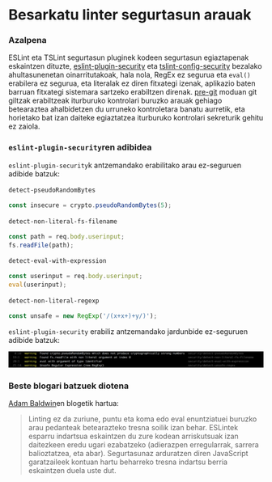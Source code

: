 # Besarkatu linter segurtasun arauak

### Azalpena

ESLint eta TSLint segurtasun pluginek kodeen segurtasun egiaztapenak eskaintzen dituzte, [eslint-plugin-security](https://github.com/nodesecurity/eslint-plugin-security) eta [tslint-config-security](https://www.npmjs.com/package/tslint-config-security) bezalako ahultasunenetan oinarritutakoak, hala nola, RegEx ez segurua eta `eval()` erabilera ez segurua, eta literalak ez diren fitxategi izenak, aplikazio baten barruan fitxategi sistemara sartzeko erabiltzen direnak. [pre-git](https://github.com/bahmutov/pre-git) moduan git giltzak erabiltzeak iturburuko kontrolari buruzko arauak gehiago betearaztea ahalbidetzen du urruneko kontroletara banatu aurretik, eta horietako bat izan daiteke egiaztatzea iturburuko kontrolari sekreturik gehitu ez zaiola.

### `eslint-plugin-security`ren adibidea

`eslint-plugin-security`k antzemandako erabilitako arau ez-seguruen adibide batzuk:

`detect-pseudoRandomBytes`

```javascript
const insecure = crypto.pseudoRandomBytes(5);
```

`detect-non-literal-fs-filename`

```javascript
const path = req.body.userinput;
fs.readFile(path);
```

`detect-eval-with-expression`

```javascript
const userinput = req.body.userinput;
eval(userinput);
```

`detect-non-literal-regexp`

```javascript
const unsafe = new RegExp('/(x+x+)+y/)');
```
`eslint-plugin-security` erabiliz antzemandako jardunbide ez-seguruen adibide batzuk:

![nsp check adibidea](/assets/images/eslint-plugin-security.png)

### Beste blogari batzuek diotena

[Adam Baldwin](https://www.safaribooksonline.com/blog/2014/03/28/using-eslint-plugins-node-js-app-security/)en blogetik hartua:
> Linting ez da zuriune, puntu eta koma edo eval enuntziatuei buruzko arau pedanteak betearazteko tresna soilik izan behar. ESLintek esparru indartsua eskaintzen du zure kodean arriskutsuak izan daitezkeen eredu ugari ezabatzeko (adierazpen erregularrak, sarrera balioztatzea, eta abar). Segurtasunaz arduratzen diren JavaScript garatzaileek kontuan hartu beharreko tresna indartsu berria eskaintzen duela uste dut.
